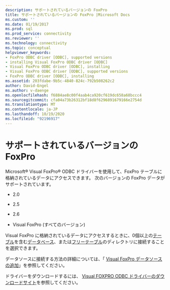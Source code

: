 ```yaml
---
description: サポートされているバージョンの FoxPro
title: サポートされているバージョンの FoxPro |Microsoft Docs
ms.custom: ''
ms.date: 01/19/2017
ms.prod: sql
ms.prod_service: connectivity
ms.reviewer: ''
ms.technology: connectivity
ms.topic: conceptual
helpviewer_keywords:
- FoxPro ODBC driver [ODBC], supported versions
- installing Visual FoxPro ODBC driver [ODBC]
- Visual FoxPro ODBC driver [ODBC], installing
- Visual FoxPro ODBC driver [ODBC], supported versions
- FoxPro ODBC driver [ODBC], installing
ms.assetid: 203fdabe-9b5c-4840-824c-792b508262c2
author: David-Engel
ms.author: v-daenge
ms.openlocfilehash: f6884ae8c00f4aab4ca920cf619dc658a68bccc4
ms.sourcegitcommit: cfa04a73b26312bf18d8f6296891679166e2754d
ms.translationtype: MT
ms.contentlocale: ja-JP
ms.lasthandoff: 10/19/2020
ms.locfileid: "92196917"
---
```

# <a name="supported-versions-of-foxpro"></a>サポートされているバージョンの FoxPro
Microsoft® Visual FoxPro® ODBC ドライバーを使用して、FoxPro テーブルに格納されているデータにアクセスできます。 次のバージョンの FoxPro データがサポートされています。  
  
-   2.0  
  
-   2.5  
  
-   2.6  
  
-   Visual FoxPro (すべてのバージョン)  
  
 Visual FoxPro に格納されているデータにアクセスするときに、0個以上の[テーブル](../../odbc/microsoft/visual-foxpro-terminology.md)を含む[データベース](../../odbc/microsoft/visual-foxpro-terminology.md)、または[フリーテーブル](../../odbc/microsoft/visual-foxpro-terminology.md)のディレクトリに接続することを選択できます。  
  
 データソースに接続する方法の詳細については、「 [Visual FoxPro データソースの追加](../../odbc/microsoft/adding-a-visual-foxpro-data-source.md)」を参照してください。  
  
 ドライバーをダウンロードするには、 [Visual FOXPRO ODBC ドライバーのダウンロードサイト](/previous-versions/visualstudio/foxpro/mt490121(v=msdn.10))を参照してください。